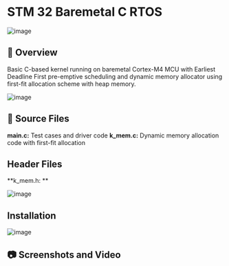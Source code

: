 # STM 32 Baremetal C RTOS 
![image](https://github.com/danglevm/2DJavaGame/assets/84720339/97dcd99c-9733-4fa2-a236-aee0da234665)

## 📄 Overview
Basic C-based kernel running on baremetal Cortex-M4 MCU with Earliest Deadline First pre-emptive scheduling and dynamic memory allocator using first-fit allocation scheme with heap memory.

![image](https://github.com/danglevm/2DJavaGame/assets/84720339/54814ca5-0f88-41e8-bff0-80267fe03b77)

## 💾 Source Files
**main.c:** Test cases and driver code
**k_mem.c:** Dynamic memory allocation code with first-fit allocation

## Header Files
**k_mem.h: **


![image](https://github.com/danglevm/2DJavaGame/assets/84720339/54814ca5-0f88-41e8-bff0-80267fe03b77)
## Installation

![image](https://github.com/danglevm/2DJavaGame/assets/84720339/54814ca5-0f88-41e8-bff0-80267fe03b77)

## 📷 Screenshots and Video 





